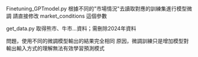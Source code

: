 Finetuning_GPTmodel.py
根據不同的"市場情況"去讀取對應的訓練集進行模型微調
請直接修改 market_conditions 這個參數

get_data.py
取得熊市、牛市...資料；需刪除2024年資料

問題，使用不同的微調模型輸出的結果完全相同
原因，微調訓練只是增加模型對輸出輸入方式的理解無法有效學習預測模式